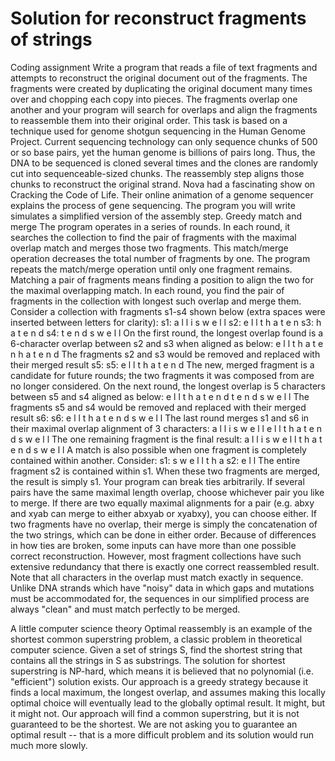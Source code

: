 # Solution for reconstruct fragments of strings

Coding assignment
Write a program that reads a file of text fragments and attempts to reconstruct the original document out of the fragments. 
The fragments were created by duplicating the original document many times over and chopping each copy into pieces. 
The fragments overlap one another and your program will search for overlaps and align the fragments to reassemble 
them into their original order.
 This task is based on a technique used for genome shotgun sequencing in the Human Genome Project. 
 Current sequencing technology can only sequence chunks of 500 or so base pairs, yet the human genome is billions of pairs long. 
 Thus, the DNA to be sequenced is cloned several times and the clones are randomly cut into sequenceable-sized chunks. 
 The reassembly step aligns those chunks to reconstruct the original strand. Nova had a fascinating show on Cracking the Code of Life. 
 Their online animation of a genome sequencer explains the process of gene sequencing. 
 The program you will write simulates a simplified version of the assembly step.
 Greedy match and merge
The program operates in a series of rounds. In each round, it searches the collection to find the pair of fragments with 
the maximal overlap match and merges those two fragments. This match/merge operation decreases the total number of fragments by one. 
The program repeats the match/merge operation until only one fragment remains.
Matching a pair of fragments means finding a position to align the two for the maximal overlapping match. In each round, 
you find the pair of fragments in the collection with longest such overlap and merge them.
Consider a collection with fragments s1-s4 shown below (extra spaces were inserted between letters for clarity):
s1:   a l l   i s   w e l l
s2:   e l l   t h a t   e n
s3:   h a t   e n d
s4:   t   e n d s   w e l l
On the first round, the longest overlap found is a 6-character overlap between s2 and s3 when aligned as below:
     e l l   t h a t   e n
               h a t   e n d 
The fragments s2 and s3 would be removed and replaced with their merged result s5:
s5:  e l l   t h a t   e n d 
The new, merged fragment is a candidate for future rounds; the two fragments it was composed from are no longer considered. 
On the next round, the longest overlap is 5 characters between s5 and s4 aligned as below:
     e l l   t h a t   e n d
                   t   e n d s   w e l l
The fragments s5 and s4 would be removed and replaced with their merged result s6:
s6:  e l l   t h a t   e n d s   w e l l
The last round merges s1 and s6 in their maximal overlap alignment of 3 characters:
      a l l   i s   w e l l
                      e l l   t h a t   e n d s   w e l l
The one remaining fragment is the final result:
      a l l   i s   w e l l   t h a t   e n d s   w e l l
A match is also possible when one fragment is completely contained within another. Consider:
s1:    s   w e l l   t  h  a
s2:    e l l
The entire fragment s2 is contained within s1. When these two fragments are merged, the result is simply s1.
Your program can break ties arbitrarily. If several pairs have the same maximal length overlap, 
choose whichever pair you like to merge. If there are two equally maximal alignments for a pair 
(e.g. abxy and xyab can merge to either abxyab or xyabxy), you can choose either. 
If two fragments have no overlap, their merge is simply the concatenation of the two strings, 
which can be done in either order. Because of differences in how ties are broken, 
some inputs can have more than one possible correct reconstruction. However, most fragment collections 
have such extensive redundancy that there is exactly one correct reassembled result.
 Note that all characters in the overlap must match exactly in sequence. Unlike DNA strands which have "noisy" 
 data in which gaps and mutations must be accommodated for, the sequences in our simplified process are always 
 "clean" and must match perfectly to be merged.
 
A little computer science theory
Optimal reassembly is an example of the shortest common superstring problem, a classic problem in theoretical 
computer science. Given a set of strings S, find the shortest string that contains all the strings in S as substrings. 
The solution for shortest superstring is NP-hard, which means it is believed that no polynomial (i.e. "efficient") 
solution exists. Our approach is a greedy strategy because it finds a local maximum, the longest overlap, and 
assumes making this locally optimal choice will eventually lead to the globally optimal result. It might, 
but it might not. Our approach will find a common superstring, but it is not guaranteed to be the shortest. 
We are not asking you to guarantee an optimal result -- that is a more difficult problem and its solution 
would run much more slowly. 
